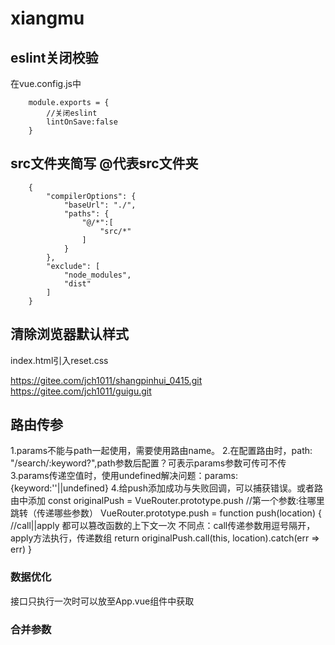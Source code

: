 # xiangmu
## eslint关闭校验
在vue.config.js中
```
    module.exports = {
        //关闭eslint
        lintOnSave:false
    }
```
## src文件夹简写 @代表src文件夹
```
    {
        "compilerOptions": {
            "baseUrl": "./",
            "paths": {
                "@/*":[
                    "src/*"
                ]
            }
        },
        "exclude": [
            "node_modules",
            "dist"
        ]
    }
```
## 清除浏览器默认样式
index.html引入reset.css

https://gitee.com/jch1011/shangpinhui_0415.git
https://gitee.com/jch1011/guigu.git

## 路由传参

1.params不能与path一起使用，需要使用路由name。
2.在配置路由时，path: "/search/:keyword?",path参数后配置？可表示params参数可传可不传
3.params传递空值时，使用undefined解决问题：params:{keyword:''||undefined}
4.给push添加成功与失败回调，可以捕获错误。或者路由中添加
const originalPush = VueRouter.prototype.push
    //第一个参数:往哪里跳转（传递哪些参数）
VueRouter.prototype.push = function push(location) {
    //call||apply 都可以篡改函数的上下文一次  不同点：call传递参数用逗号隔开，apply方法执行，传递数组
    return originalPush.call(this, location).catch(err => err)
}
### 数据优化
接口只执行一次时可以放至App.vue组件中获取

### 合并参数
